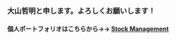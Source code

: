 ### 大山哲明と申します。よろしくお願いします！

#### 個人ポートフォリオはこちらから→→ [Stock Management](https://stock-management-ooyama.com/)

<!--
**ooyama-github/ooyama-github** is a ✨ _special_ ✨ repository because its `README.md` (this file) appears on your GitHub profile.

Here are some ideas to get you started:

- 🔭 I’m currently working on ...
- 🌱 I’m currently learning ...
- 👯 I’m looking to collaborate on ...
- 🤔 I’m looking for help with ...
- 💬 Ask me about ...
- 📫 How to reach me: ...
- 😄 Pronouns: ...
- ⚡ Fun fact: ...
-->
